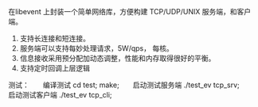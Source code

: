 在libevent 上封装一个简单网络库，方便构建 TCP/UDP/UNIX 服务端，和客户端。
1. 支持长连接和短连接。
2. 服务端可以支持每妙处理请求，5W/qps， 每核。
3. 信息接收采用预分配加动态调整，性能和内存取得很好的平衡。
4. 支持定时回调上层逻辑


测试：
        编译测试 cd test; make; 
        启动测试服务端 ./test_ev tcp_srv;
        启动测试客户端  ./test_ev tcp_cli;
	


